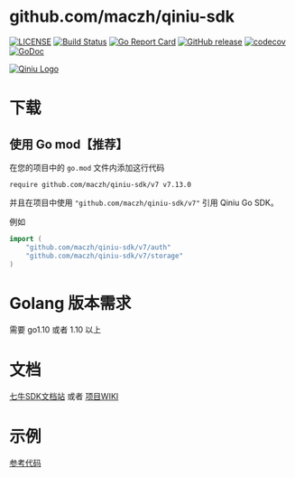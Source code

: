 github.com/maczh/qiniu-sdk
===============

[![LICENSE](https://img.shields.io/github/license/qiniu/go-sdk.svg)](https://github.com/maczh/qiniu-sdk/blob/master/LICENSE)
[![Build Status](https://github.com/maczh/qiniu-sdk/workflows/Run%20Test%20Cases/badge.svg)](https://github.com/maczh/qiniu-sdk/actions)
[![Go Report Card](https://goreportcard.com/badge/github.com/maczh/qiniu-sdk)](https://goreportcard.com/report/github.com/maczh/qiniu-sdk)
[![GitHub release](https://img.shields.io/github/v/tag/qiniu/go-sdk.svg?label=release)](https://github.com/maczh/qiniu-sdk/releases)
[![codecov](https://codecov.io/gh/qiniu/go-sdk/branch/master/graph/badge.svg)](https://codecov.io/gh/qiniu/go-sdk)
[![GoDoc](https://godoc.org/github.com/maczh/qiniu-sdk?status.svg)](https://godoc.org/github.com/maczh/qiniu-sdk)

[![Qiniu Logo](http://open.qiniudn.com/logo.png)](http://qiniu.com/)

# 下载

## 使用 Go mod【推荐】

在您的项目中的 `go.mod` 文件内添加这行代码

```
require github.com/maczh/qiniu-sdk/v7 v7.13.0
```

并且在项目中使用 `"github.com/maczh/qiniu-sdk/v7"` 引用 Qiniu Go SDK。

例如

```go
import (
    "github.com/maczh/qiniu-sdk/v7/auth"
    "github.com/maczh/qiniu-sdk/v7/storage"
)
```

# Golang 版本需求

需要 go1.10 或者 1.10 以上

#  文档

[七牛SDK文档站](https://developer.qiniu.com/kodo/sdk/1238/go) 或者 [项目WIKI](https://github.com/maczh/qiniu-sdk/wiki)

# 示例

[参考代码](https://github.com/maczh/qiniu-sdk/tree/master/examples)
